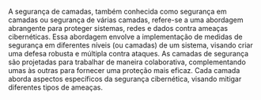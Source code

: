 A segurança de camadas, também conhecida como segurança em camadas ou segurança de várias camadas, refere-se a uma abordagem abrangente para proteger sistemas, redes e dados contra ameaças cibernéticas. Essa abordagem envolve a implementação de medidas de segurança em diferentes níveis (ou camadas) de um sistema, visando criar uma defesa robusta e múltipla contra ataques.
As camadas de segurança são projetadas para trabalhar de maneira colaborativa, complementando umas às outras para fornecer uma proteção mais eficaz. Cada camada aborda aspectos específicos da segurança cibernética, visando mitigar diferentes tipos de ameaças. 
